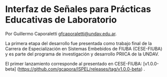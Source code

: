 # Interfaz de Señales para Prácticas Educativas de Laboratorio

Por Guillermo Caporaletti <gfcaporaletti@undav.edu.ar>.

La primera etapa del desarrollo fue presentada como trabajo final de la Carrera de Especialización en Sistemas Embebidos de FIUBA (CESE-FIUBA) y es parte del programa de investigación y desarrollo PRIICA de la UNDAV.

El primer lanzamiento corresponde al presentado en CESE-FIUBA: [v1.0.0-beta] (https://github.com/gcapora/ISPEL/releases/tag/v1.0.0-beta) .

